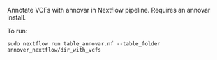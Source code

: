 Annotate VCFs with annovar in Nextflow pipeline. Requires an annovar install.

To run:
```
sudo nextflow run table_annovar.nf --table_folder annover_nextflow/dir_with_vcfs
```

